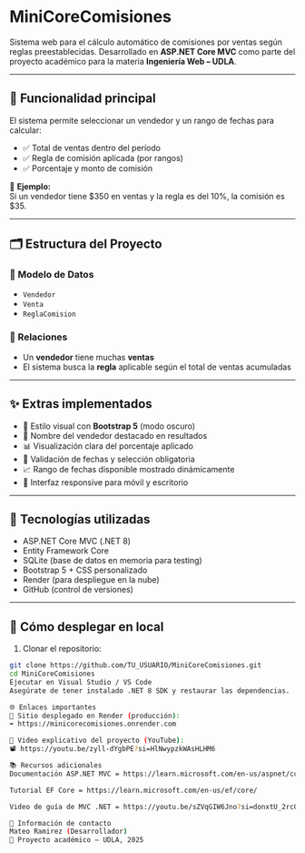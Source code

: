 # MiniCoreComisiones

Sistema web para el cálculo automático de comisiones por ventas según reglas preestablecidas. Desarrollado en **ASP.NET Core MVC** como parte del proyecto académico para la materia **Ingeniería Web – UDLA**.

---

## 🔧 Funcionalidad principal

El sistema permite seleccionar un vendedor y un rango de fechas para calcular:

- ✅ Total de ventas dentro del período
- ✅ Regla de comisión aplicada (por rangos)
- ✅ Porcentaje y monto de comisión

📌 **Ejemplo:**  
Si un vendedor tiene $350 en ventas y la regla es del 10%, la comisión es $35.

---

## 🗂 Estructura del Proyecto

### 📌 Modelo de Datos

- `Vendedor`
- `Venta`
- `ReglaComision`

### 🔁 Relaciones

- Un **vendedor** tiene muchas **ventas**
- El sistema busca la **regla** aplicable según el total de ventas acumuladas

---

## ✨ Extras implementados

- 🎨 Estilo visual con **Bootstrap 5** (modo oscuro)
- 🧾 Nombre del vendedor destacado en resultados
- 📊 Visualización clara del porcentaje aplicado
- 📅 Validación de fechas y selección obligatoria
- 📈 Rango de fechas disponible mostrado dinámicamente
- 📱 Interfaz responsive para móvil y escritorio

---

## 🧪 Tecnologías utilizadas

- ASP.NET Core MVC (.NET 8)
- Entity Framework Core
- SQLite (base de datos en memoria para testing)
- Bootstrap 5 + CSS personalizado
- Render (para despliegue en la nube)
- GitHub (control de versiones)

---

## 🧭 Cómo desplegar en local

1. Clonar el repositorio:

```bash
git clone https://github.com/TU_USUARIO/MiniCoreComisiones.git
cd MiniCoreComisiones
Ejecutar en Visual Studio / VS Code
Asegúrate de tener instalado .NET 8 SDK y restaurar las dependencias.

🌐 Enlaces importantes
🔹 Sitio desplegado en Render (producción):
➡️ https://minicorecomisiones.onrender.com

🔹 Video explicativo del proyecto (YouTube):
📽️ https://youtu.be/zyll-dYgbPE?si=HlNwypzkWAsHLHM6

📚 Recursos adicionales
Documentación ASP.NET MVC = https://learn.microsoft.com/en-us/aspnet/core/mvc/overview?view=aspnetcore-9.0

Tutorial EF Core = https://learn.microsoft.com/en-us/ef/core/

Video de guía de MVC .NET = https://youtu.be/sZVqGIW6Jno?si=donxtU_2rc0Uq_6I

👤 Información de contacto
Mateo Ramirez (Desarrollador)
📍 Proyecto académico – UDLA, 2025
